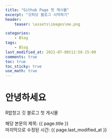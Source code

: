 ```yaml
---
title: "Github Page 첫 게시물"
excerpt: "깃허브 블로그 시작하기"
header: 
    teaser: \assets\images\me.png

categories: 
    - Blog
tags: 
    - Blog
last_modified_at: 2021-07-08t12:58-15:00
comments: true
toc: true
toc_sticky: true
use_math: true
---
```


# 안녕하세요

R밥창고 깃 블로그 첫 게시물

  

해당 본문의 제목: {{ page.title }}  
마지막으로 수정된 시간: {{ page.last_modified_at }}
